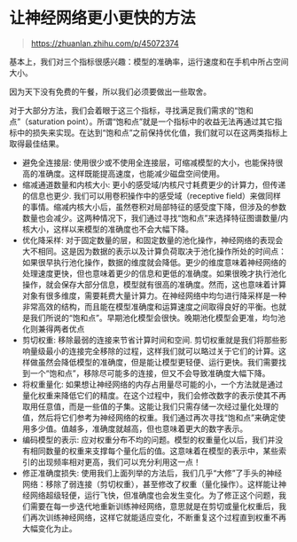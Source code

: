 # 让神经网络更小更快的方法

> <https://zhuanlan.zhihu.com/p/45072374>

基本上，我们对三个指标很感兴趣：模型的准确率，运行速度和在手机中所占空间大小。

因为天下没有免费的午餐，所以我们必须要做出一些取舍。

对于大部分方法，我们会着眼于这三个指标，寻找满足我们需求的“饱和点”（saturation point）。所谓“饱和点”就是一个指标中的收益无法再通过其它指标中的损失来实现。在达到“饱和点”之前保持优化值，我们就可以在这两类指标上取得最佳结果。

* 避免全连接层: 使用很少或不使用全连接层，可缩减模型的大小，也能保持很高的准确度。这样既能提高速度，也能减少磁盘空间使用。
* 缩减通道数量和内核大小: 更小的感受域/内核尺寸耗费更少的计算力，但传递的信息也更少. 我们可以用卷积操作中的感受域（receptive field）来做同样的事情。缩减内核大小后，虽然卷积对局部特征的感受度下降，但涉及的参数数量也会减少。这两种情况下，我们通过寻找“饱和点”来选择特征图谱数量/内核大小，这样以来模型的准确度也不会大幅下降。
* 优化降采样: 对于固定数量的层，和固定数量的池化操作，神经网络的表现会大不相同。这是因为数据的表示以及计算负荷取决于池化操作所处的时间点：如果很早执行池化操作，数据的维度就会降低。更少的维度意味着神经网络的处理速度更快，但也意味着更少的信息和更低的准确度。如果很晚才执行池化操作，就会保存大部分信息，模型就有很高的准确度。然而，这也意味着计算对象有很多维度，需要耗费大量计算力。在神经网络中均匀进行降采样是一种非常高效的结构，而且能在模型准确度和运算速度之间取得良好的平衡。也就是我们所说的“饱和点”。早期池化模型会很快。晚期池化模型会更准，均匀池化则兼得两者优点
* 剪切权重: 移除最弱的连接来节省计算时间和空间. 剪切权重就是我们将那些影响量级最小的连接完全移除的过程，这样我们就可以略过关于它们的计算。这样做虽然会降低模型的准确度，但是能让模型更轻便、运行更快。我们需要找到一个“饱和点”，移除尽可能多的连接，但又不会导致准确度大幅下降。
* 将权重量化: 如果想让神经网络的内存占用量尽可能的小，一个方法就是通过量化权重来降低它们的精度。在这个过程中，我们会修改数字的表示使其不再取用任意值，而是一些值的子集。这能让我们只需存储一次经过量化处理的值，然后将它们参考为神经网络的权重。我们通过再次寻找“饱和点”来确定使用多少值。值越多，准确度就越高，但也意味着更大的数字表示。
* 编码模型的表示: 应对权重分布不均的问题。模型的权重量化以后，我们并没有相同数量的权重来支撑每个量化后的值。这意味着在模型的表示中，某些索引的出现频率相对更高，我们可以充分利用这一点！
* 修正准确度损失: 使用我们上面列举的方法后，我们几乎“大修”了手头的神经网络：移除了弱连接（剪切权重），甚至修改了权重（量化操作）。这样能让神经网络超级轻便，运行飞快，但准确度也会发生变化。为了修正这个问题，我们需要在每一步迭代地重新训练神经网络，意思就是在剪切或量化权重后，我们再次训练神经网络，这样它就能适应变化，不断重复这个过程直到权重不再大幅变化为止。
